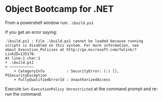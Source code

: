 # Object Bootcamp for .NET

From a powershell window run: `.\build.ps1`

If you get an error saying: 

```
.\build.ps1 : File .\build.ps1 cannot be loaded because running scripts is disabled on this system. For more information, see 
about_Execution_Policies at http://go.microsoft.com/fwlink/?LinkID=135170.
At line:1 char:1
+ .\build.ps1
+ ~~~~~~~~~~~
    + CategoryInfo          : SecurityError: (:) [], PSSecurityException
    + FullyQualifiedErrorId : UnauthorizedAccess
```

Execute `Set-ExecutionPolicy Unrestricted` at the command prompt and re-run the command.
